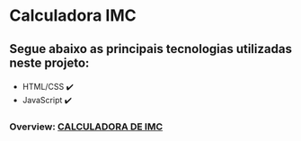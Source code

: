 # Calculadora IMC

## Segue abaixo as principais tecnologias utilizadas neste projeto:
<div style="margin-top: 20px">
    <ul>
        <li>
            HTML/CSS ✔️
        </li>
        <li>
            JavaScript ✔️
        </li>
    </ul>
</div>

### Overview: <a href="https://moonlit-kringle-8c77b8.netlify.app">CALCULADORA DE IMC<a>
